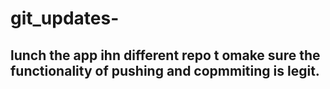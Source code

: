 # git_updates-

## lunch the app ihn different repo t omake sure the functionality of pushing and copmmiting is legit. 

